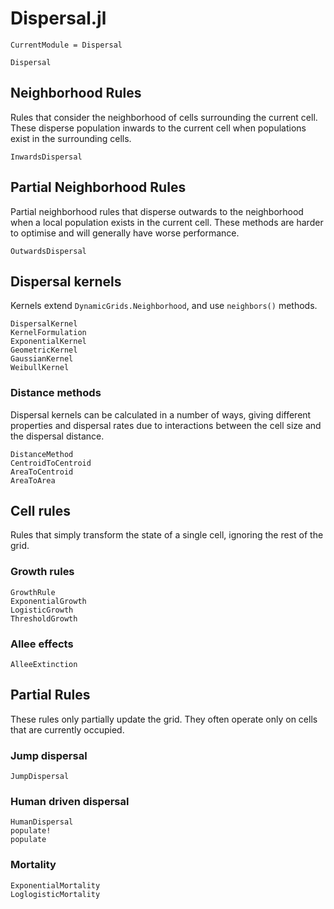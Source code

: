 # Dispersal.jl

```@meta
CurrentModule = Dispersal
```

```@docs
Dispersal
```

## Neighborhood Rules

Rules that consider the neighborhood of cells surrounding the current cell.
These disperse population inwards to the current cell when populations exist 
in the surrounding cells.

```@docs
InwardsDispersal
```

## Partial Neighborhood Rules

Partial neighborhood rules that disperse outwards to the neighborhood 
when a local population exists in the current cell. These methods
are harder to optimise and will generally have worse performance.

```@docs
OutwardsDispersal
```

## Dispersal kernels 

Kernels extend `DynamicGrids.Neighborhood`, and use `neighbors()` methods.

```@docs
DispersalKernel
KernelFormulation
ExponentialKernel
GeometricKernel
GaussianKernel
WeibullKernel
```

### Distance methods

Dispersal kernels can be calculated in a number of ways, giving different 
properties and dispersal rates due to interactions between the cell size
and the dispersal distance.

```@docs
DistanceMethod
CentroidToCentroid
AreaToCentroid
AreaToArea
```

## Cell rules
Rules that simply transform the state of a single cell, ignoring the rest of the grid.

### Growth rules

```@docs
GrowthRule
ExponentialGrowth
LogisticGrowth
ThresholdGrowth
```

### Allee effects

```@docs
AlleeExtinction
```

## Partial Rules

These rules only partially update the grid. They often operate only on cells that
are currently occupied.

### Jump dispersal

```@docs
JumpDispersal
```

### Human driven dispersal

```@docs
HumanDispersal
populate!
populate
```

### Mortality

```@docs
ExponentialMortality
LoglogisticMortality
```

